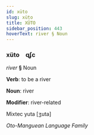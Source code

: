 ```yaml
---
id: xüto
slug: xüto
title: XÜTO
sidebar_position: 443
hoverText: river § Noun
---
```


### xüto&emsp;<span kind="abugida">ɋʄc</span>

*river* **§** Noun

**Verb**: to be a river

**Noun**: river

**Modifier**: river-related

Mixtec yuta [ʒuta]

*Oto-Manguean Language Family*